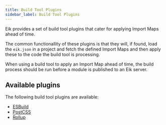 ```yaml
---
title: Build Tool Plugins
sidebar_label: Build Tool Plugins
---
```


Eik provides a set of build tool plugins that cater for applying Import Maps ahead of time.

The common functionallity of these plugins is that they will, if found, load the `eik.json` in a project and fetch the defined Import Maps and then apply these to the code the build tool is processing.

When using a build tool to apply an Import Map ahead of time, the build process should be run before a module is published to an Eik server.

## Available plugins

The following build tool plugins are available:

- [ESBuild](https://github.com/eik-lib/esbuild-plugin)
- [PostCSS](https://github.com/eik-lib/import-map-postcss-plugin)
- [Rollup](https://github.com/eik-lib/import-map-rollup-plugin)
